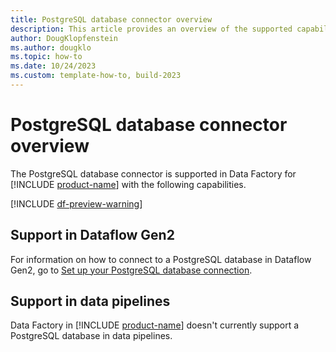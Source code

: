 ```yaml
---
title: PostgreSQL database connector overview
description: This article provides an overview of the supported capabilities of the PostgreSQL database connector.
author: DougKlopfenstein
ms.author: dougklo
ms.topic: how-to
ms.date: 10/24/2023
ms.custom: template-how-to, build-2023
---
```


# PostgreSQL database connector overview

The PostgreSQL database connector is supported in Data Factory for [!INCLUDE [product-name](../includes/product-name.md)] with the following capabilities.

[!INCLUDE [df-preview-warning](includes/data-factory-preview-warning.md)]

## Support in Dataflow Gen2

For information on how to connect to a PostgreSQL database in Dataflow Gen2, go to [Set up your PostgreSQL database connection](connector-postgresql.md).

## Support in data pipelines

Data Factory in [!INCLUDE [product-name](../includes/product-name.md)] doesn't currently support a PostgreSQL database in data pipelines.
